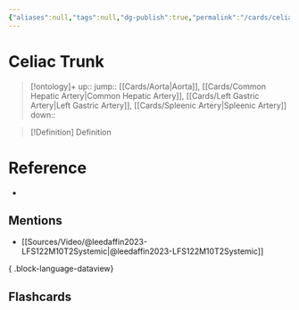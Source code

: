 ```yaml
---
{"aliases":null,"tags":null,"dg-publish":true,"permalink":"/cards/celiac-trunk/","dgPassFrontmatter":true}
---
```


# Celiac Trunk

> [!ontology]+
> up:: 
> jump:: [[Cards/Aorta\|Aorta]], [[Cards/Common Hepatic Artery\|Common Hepatic Artery]], [[Cards/Left Gastric Artery\|Left Gastric Artery]], [[Cards/Spleenic Artery\|Spleenic Artery]]
> down:: 

> [!Definition] Definition
> 

# Reference
- 

## Mentions
- [[Sources/Video/@leedaffin2023-LFS122M10T2Systemic\|@leedaffin2023-LFS122M10T2Systemic]]

{ .block-language-dataview}

## Flashcards
